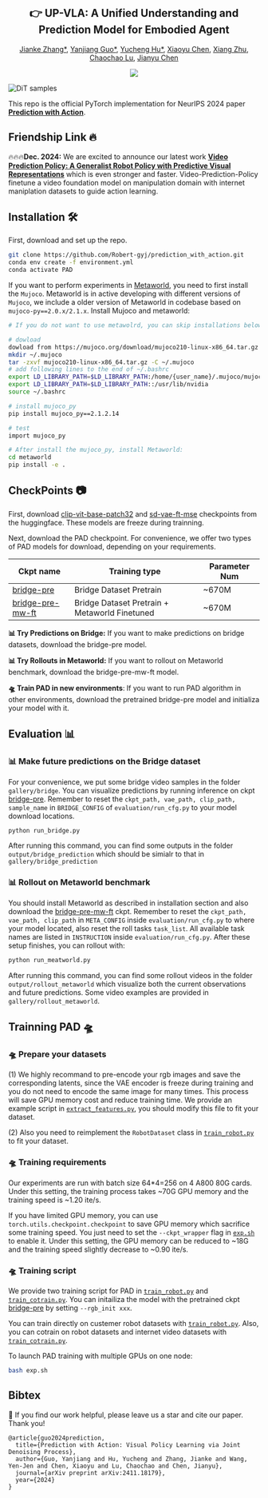 <div align="center">
<h2><center>👉 UP-VLA: A Unified Understanding and Prediction Model for Embodied Agent</h2>

[Jianke Zhang*](), [Yanjiang Guo*](), [Yucheng Hu*](), [Xiaoyu Chen](), [Xiang Zhu](), [Chaochao Lu](), [Jianyu Chen]()


<a href='https://arxiv.org/abs/2501.18867'><img src='https://img.shields.io/badge/ArXiv-2501.18867-red'></a> 
<!-- <a href='https://sites.google.com/view/pad-paper'><img src='https://img.shields.io/badge/Project-Page-Blue'></a>  -->

</div>

![DiT samples](gallery/PAD_method.png)

This repo is the official PyTorch implementation for NeurIPS 2024 paper [**Prediction with Action**](https://arxiv.org/abs/2411.18179).

## Friendship Link 🔥

🔥🔥🔥**Dec. 2024:** We are excited to announce our latest work [**Video Prediction Policy: A Generalist Robot Policy with Predictive Visual Representations**](https://video-prediction-policy.github.io/) which is even stronger and faster. Video-Prediction-Policy finetune a video foundation model on manipulation domain with internet maniplation datasets to guide action learning.


##  Installation 🛠️
First, download and set up the repo.

```bash
git clone https://github.com/Robert-gyj/prediction_with_action.git
conda env create -f environment.yml
conda activate PAD
```


If you want to perform experiments in [Metaworld](https://github.com/Farama-Foundation/Metaworld), you need to first install the `Mujoco`. Metaworld is in active developing with different versions of `Mujoco`, we include a older version of Metaworld in codebase based on `mujoco-py==2.0.x/2.1.x`. 
Install Mujoco and metaworld:
```bash
# If you do not want to use metawolrd, you can skip installations below.

# dowload
dowload from https://mujoco.org/download/mujoco210-linux-x86_64.tar.gz
mkdir ~/.mujoco
tar -zxvf mujoco210-linux-x86_64.tar.gz -C ~/.mujoco
# add following lines to the end of ~/.bashrc
export LD_LIBRARY_PATH=$LD_LIBRARY_PATH:/home/{user_name}/.mujoco/mujoco210/bin
export LD_LIBRARY_PATH=$LD_LIBRARY_PATH::/usr/lib/nvidia
source ~/.bashrc

# install mujoco_py
pip install mujoco_py==2.1.2.14

# test
import mujoco_py

# After install the mujoco_py, install Metaworld:
cd metaworld
pip install -e .
```


## CheckPoints 📷
First, download [clip-vit-base-patch32](https://huggingface.co/openai/clip-vit-base-patch32) and [sd-vae-ft-mse](https://huggingface.co/stabilityai/sd-vae-ft-mse) checkpoints from the huggingface. These models are freeze during trainning.

Next, download the PAD checkpoint. For convenience, we offer two types of PAD models for download, depending on your requirements.

| Ckpt name     | Training type | Parameter Num |
|---------------|------------------|---------|
| [bridge-pre](https://huggingface.co/yjguo/pad_bridge_pre/tree/main) | Bridge Dataset Pretrain         | ~670M    |
| [bridge-pre-mw-ft](https://huggingface.co/yjguo/pad_bridge_pre/tree/main) |    Bridge Dataset Pretrain + Metaworld Finetuned      | ~670M    |


**📊 Try Predictions on Bridge:** If you want to make predictions on bridge datasets, download the bridge-pre model.

**📊 Try Rollouts in Metaworld:** If you want to rollout on Metaworld benchmark, download the bridge-pre-mw-ft model.

**🛸 Train PAD in new environments**: If you want to run PAD algorithm in other environments, download the pretrained bridge-pre model and initializa your model with it.




## Evaluation 📊
### 📊 Make future predictions on the Bridge dataset
For your convenience, we put some bridge video samples in the folder `gallery/bridge`. You can visualize predictions by running inference on ckpt [bridge-pre](https://github.com/Robert-gyj/Prediction_with_Action). Remember to reset the `ckpt_path, vae_path, clip_path, sample_name` in `BRIDGE_CONFIG` of `evaluation/run_cfg.py` to your model download locations.

```bash
python run_bridge.py
```

After running this command, you can find some outputs in the folder `output/bridge_prediction` which should be simialr to that in `gallery/bridge_prediction`


### 📊 Rollout on Metaworld benchmark
You should install Metaworld as described in installation section and also download the [bridge-pre-mw-ft](https://github.com/Robert-gyj/Prediction_with_Action) ckpt.  Remember to reset the `ckpt_path, vae_path, clip_path` in `META_CONFIG` inside `evaluation/run_cfg.py` to where your model located, also reset the roll tasks `task_list`. All available task names are listed in `INSTRUCTION` inside `evaluation/run_cfg.py`.  After these setup finishes, you can rollout with:

```bash
python run_meatworld.py
```

After running this command, you can find some rollout videos in the folder `output/rollout_metaworld` which visualize both the current observations and future predictions. Some video examples are provided in `gallery/rollout_metaworld`.



## Trainning PAD 🛸 


### 🛸 Prepare your datasets
(1) We highly recommand to pre-encode your rgb images and save the corresponding latents, since the VAE encoder is freeze during training and you do not need to encode the same image for many times. This process will save GPU memory cost and reduce training time. We provide an example script in [`extract_features.py`](extract_features.py), you should modify this file to fit your dataset.

(2) Also you need to reimplement the `RobotDataset` class in [`train_robot.py`](train_robot.py) to fit your dataset.

### 🛸 Training requirements
Our experiments are run with batch size 64*4=256 on 4 A800 80G cards. Under this setting, the training process takes ~70G GPU memory and the training speed is ~1.20 ite/s. 

If you have limited GPU memory, you can use `torch.utils.checkpoint.checkpoint` to save GPU memory which sacrifice some training speed. You just need to set the `--ckpt_wrapper` flag in [`exp.sh`](exp.sh) to enable it. Under this setting, the GPU memory can be reduced to ~18G and the training speed slightly decrease to ~0.90 ite/s. 

### 🛸 Training script
We provide two training script for PAD in [`train_robot.py`](train_robot.py) and [`train_cotrain.py`](train_cotrain.py). You can initailiza the model with the pretrained ckpt [bridge-pre](https://github.com/Robert-gyj/Prediction_with_Action) by setting `--rgb_init xxx`.

You can train directly on custemer robot datasets with [`train_robot.py`](train_robot.py). Also, you can cotrain on robot datasets and internet video datasets with [`train_cotrain.py`](train_cotrain.py).


To launch PAD training with multiple GPUs on one node:
```bash
bash exp.sh
```



## Bibtex 
🌟 If you find our work helpful, please leave us a star and cite our paper. Thank you!
```
@article{guo2024prediction,
  title={Prediction with Action: Visual Policy Learning via Joint Denoising Process},
  author={Guo, Yanjiang and Hu, Yucheng and Zhang, Jianke and Wang, Yen-Jen and Chen, Xiaoyu and Lu, Chaochao and Chen, Jianyu},
  journal={arXiv preprint arXiv:2411.18179},
  year={2024}
}